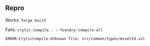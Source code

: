## Repro

Works: `forge build`

Fails: `crytic-compile . --foundry-compile-all`
```
ERROR:CryticCompile:Unknown file: src/common/types/AssetId.sol
```
